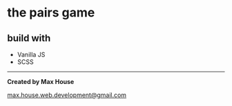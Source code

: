# the pairs game

## build with

- Vanilla JS
- SCSS

---

**Created by Max House**

<max.house.web.development@gmail.com>
